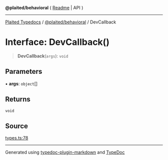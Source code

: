 **@plaited/behavioral** ( [Readme](../README.md) \| API )

***

[Plaited Typedocs](../../../modules.md) / [@plaited/behavioral](../modules.md) / DevCallback

# Interface: DevCallback()

> **DevCallback**(`args`): `void`

## Parameters

▪ **args**: `object`[]

## Returns

`void`

## Source

[types.ts:78](https://github.com/plaited/plaited/blob/95d1a1b/libs/behavioral/src/types.ts#L78)

***

Generated using [typedoc-plugin-markdown](https://www.npmjs.com/package/typedoc-plugin-markdown) and [TypeDoc](https://typedoc.org/)
